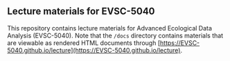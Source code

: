 ## Lecture materials for EVSC-5040

This repository contains lecture materials for Advanced Ecological Data Analysis (EVSC-5040). Note that the `/docs` directory contains materials that are viewable as rendered HTML documents through [https://EVSC-5040.github.io/lecture](https://EVSC-5040.github.io/lecture). 
